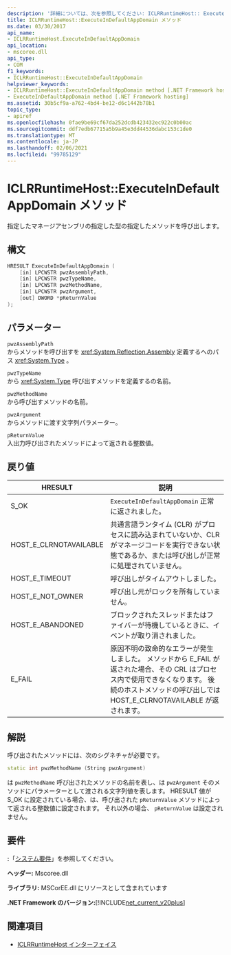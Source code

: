 ```yaml
---
description: '詳細については、次を参照してください: ICLRRuntimeHost:: ExecuteInDefaultAppDomain メソッド'
title: ICLRRuntimeHost::ExecuteInDefaultAppDomain メソッド
ms.date: 03/30/2017
api_name:
- ICLRRuntimeHost.ExecuteInDefaultAppDomain
api_location:
- mscoree.dll
api_type:
- COM
f1_keywords:
- ICLRRuntimeHost::ExecuteInDefaultAppDomain
helpviewer_keywords:
- ICLRRuntimeHost::ExecuteInDefaultAppDomain method [.NET Framework hosting]
- ExecuteInDefaultAppDomain method [.NET Framework hosting]
ms.assetid: 30b5cf9a-a762-4bd4-be12-d6c1442b78b1
topic_type:
- apiref
ms.openlocfilehash: 0fae9be69cf67da252dcdb423432ec922c0b00ac
ms.sourcegitcommit: ddf7edb67715a5b9a45e3dd44536dabc153c1de0
ms.translationtype: MT
ms.contentlocale: ja-JP
ms.lasthandoff: 02/06/2021
ms.locfileid: "99785129"
---
```

# <a name="iclrruntimehostexecuteindefaultappdomain-method"></a>ICLRRuntimeHost::ExecuteInDefaultAppDomain メソッド

指定したマネージアセンブリの指定した型の指定したメソッドを呼び出します。  
  
## <a name="syntax"></a>構文  
  
```cpp  
HRESULT ExecuteInDefaultAppDomain (  
    [in] LPCWSTR pwzAssemblyPath,  
    [in] LPCWSTR pwzTypeName,
    [in] LPCWSTR pwzMethodName,  
    [in] LPCWSTR pwzArgument,  
    [out] DWORD *pReturnValue  
);  
```  
  
## <a name="parameters"></a>パラメーター  

 `pwzAssemblyPath`  
 からメソッドを呼び出すを <xref:System.Reflection.Assembly> 定義するへのパス <xref:System.Type> 。  
  
 `pwzTypeName`  
 から <xref:System.Type> 呼び出すメソッドを定義するの名前。  
  
 `pwzMethodName`  
 から呼び出すメソッドの名前。  
  
 `pwzArgument`  
 からメソッドに渡す文字列パラメーター。  
  
 `pReturnValue`  
 入出力呼び出されたメソッドによって返される整数値。  
  
## <a name="return-value"></a>戻り値  
  
|HRESULT|説明|  
|-------------|-----------------|  
|S_OK|`ExecuteInDefaultAppDomain` 正常に返されました。|  
|HOST_E_CLRNOTAVAILABLE|共通言語ランタイム (CLR) がプロセスに読み込まれていないか、CLR がマネージコードを実行できない状態であるか、または呼び出しが正常に処理されていません。|  
|HOST_E_TIMEOUT|呼び出しがタイムアウトしました。|  
|HOST_E_NOT_OWNER|呼び出し元がロックを所有していません。|  
|HOST_E_ABANDONED|ブロックされたスレッドまたはファイバーが待機しているときに、イベントが取り消されました。|  
|E_FAIL|原因不明の致命的なエラーが発生しました。 メソッドから E_FAIL が返された場合、その CRL はプロセス内で使用できなくなります。 後続のホストメソッドの呼び出しでは HOST_E_CLRNOTAVAILABLE が返されます。|  
  
## <a name="remarks"></a>解説  

 呼び出されたメソッドには、次のシグネチャが必要です。  
  
```cpp  
static int pwzMethodName (String pwzArgument)  
```  
  
 は `pwzMethodName` 呼び出されたメソッドの名前を表し、は `pwzArgument` そのメソッドにパラメーターとして渡される文字列値を表します。 HRESULT 値が S_OK に設定されている場合、は、呼び出された `pReturnValue` メソッドによって返される整数値に設定されます。 それ以外の場合、 `pReturnValue` は設定されません。  
  
## <a name="requirements"></a>要件  

 **:**「[システム要件](../../get-started/system-requirements.md)」を参照してください。  
  
 **ヘッダー:** Mscoree.dll  
  
 **ライブラリ:** MSCorEE.dll にリソースとして含まれています  
  
 **.NET Framework のバージョン:**[!INCLUDE[net_current_v20plus](../../../../includes/net-current-v20plus-md.md)]  
  
## <a name="see-also"></a>関連項目

- [ICLRRuntimeHost インターフェイス](iclrruntimehost-interface.md)
